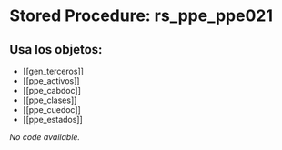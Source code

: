 # Stored Procedure: rs_ppe_ppe021

## Usa los objetos:
- [[gen_terceros]]
- [[ppe_activos]]
- [[ppe_cabdoc]]
- [[ppe_clases]]
- [[ppe_cuedoc]]
- [[ppe_estados]]

*No code available.*

